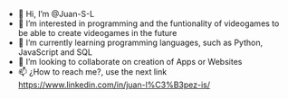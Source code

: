 - 👋 Hi, I’m @Juan-S-L
- 👀 I’m interested in programming and the funtionality of videogames to be able to create videogames in the future
- 🌱 I’m currently learning programming languages, such as Python, JavaScript and SQL
- 💞️ I’m looking to collaborate on creation of Apps or Websites
- 📫 ¿How to reach me?, use the next link https://www.linkedin.com/in/juan-l%C3%B3pez-is/

<!---
Juan-S-L/Juan-S-L is a ✨ special ✨ repository because its `README.md` (this file) appears on your GitHub profile.
You can click the Preview link to take a look at your changes.
--->
